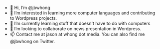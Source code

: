 - 👋 Hi, I’m @jbwhong
- 👀 I’m interested in learning more computer languages and contributing to Wordpress projects.
- 🌱 I’m currently learning stuff that doesn't have to do with computers
- 💞️ I’m looking to collaborate on news presentation in Wordpress.
- 📫 Contact me at jason at whong dot media. You can also find me @jbwhong on Twitter.


